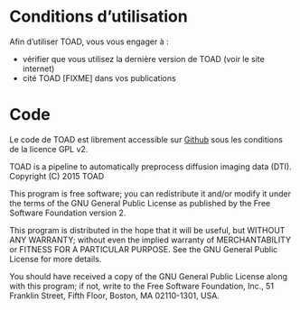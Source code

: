 # Conditions d’utilisation

Afin d’utiliser TOAD, vous vous engager à :

- vérifier que vous utilisez la dernière version de TOAD (voir le site internet)
- cité TOAD [FIXME] dans vos publications


# Code

Le code de TOAD est librement accessible sur [Github](https://github.com/UNFmontreal/toad) sous les conditions de la licence GPL v2.

TOAD is a pipeline to automatically preprocess diffusion imaging data (DTI).
Copyright (C) 2015 TOAD

This program is free software; you can redistribute it and/or
modify it under the terms of the GNU General Public License
as published by the Free Software Foundation version 2.

This program is distributed in the hope that it will be useful,
but WITHOUT ANY WARRANTY; without even the implied warranty of
MERCHANTABILITY or FITNESS FOR A PARTICULAR PURPOSE.  See the
GNU General Public License for more details.

You should have received a copy of the GNU General Public License
along with this program; if not, write to the Free Software
Foundation, Inc., 51 Franklin Street, Fifth Floor, Boston, MA  02110-1301, USA.
